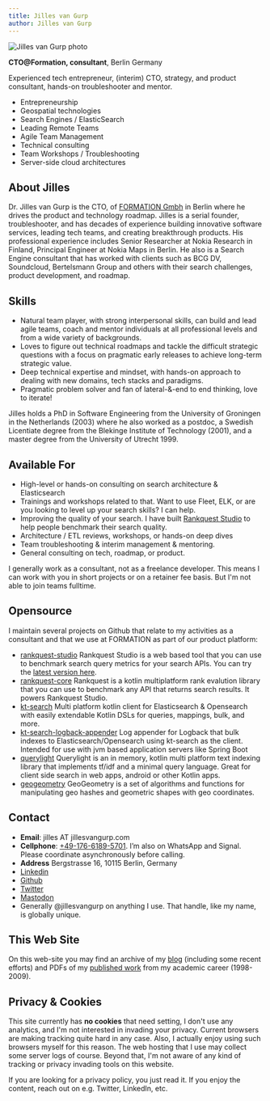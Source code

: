 ```yaml
---
title: Jilles van Gurp
author: Jilles van Gurp
---
```

<img alt="Jilles van Gurp photo" src="https://en.gravatar.com/userimage/227586/42cb1ab09e4b62dd9e71a3cdc65f164f.jpg?size=250" id="selfie"/>

**CTO@Formation, consultant**, Berlin Germany

Experienced tech entrepreneur, (interim) CTO, strategy, and product consultant, hands-on troubleshooter and mentor.

- Entrepreneurship
- Geospatial technologies
- Search Engines / ElasticSearch
- Leading Remote Teams
- Agile Team Management
- Technical consulting
- Team Workshops / Troubleshooting
- Server-side cloud architectures

## About Jilles

Dr. Jilles van Gurp is the CTO, of [FORMATION Gmbh](https://tryformation.com) in Berlin where he drives the product and technology roadmap. Jilles is a serial founder, troubleshooter, and has decades of experience building innovative software services, leading tech teams, and creating breakthrough products. His professional experience includes Senior Researcher at Nokia Research in Finland, Principal Engineer at Nokia Maps in Berlin. He also is a Search Engine consultant that has worked with clients such as BCG DV, Soundcloud, Bertelsmann Group and others with their search challenges, product development, and roadmap.

## Skills

- Natural team player, with strong interpersonal skills, can build and lead agile teams, coach and mentor individuals at all professional levels and from a wide variety of backgrounds.
- Loves to figure out technical roadmaps and tackle the difficult strategic questions with a focus on pragmatic early releases to achieve long-term strategic value.
- Deep technical expertise and mindset, with hands-on approach to dealing with new domains, tech stacks and paradigms.
- Pragmatic problem solver and fan of lateral-&-end to end thinking, love to iterate!

Jilles holds a PhD in Software Engineering from the University of Groningen in the Netherlands (2003) where he also worked as a postdoc, a Swedish Licentiate degree from the Blekinge Institute of Technology (2001), and a master degree from the University of Utrecht 1999.

## Available For

- High-level or hands-on consulting on search architecture & Elasticsearch
- Trainings and workshops related to that. Want to use Fleet, ELK, or are you looking to level up your search skills? I can help.
- Improving the quality of your search. I have built [Rankquest Studio](https://rankquest.jillesvangurp.com) to help people benchmark their search quality.
- Architecture / ETL reviews, workshops, or hands-on deep dives
- Team troubleshooting & interim management & mentoring.
- General consulting on tech, roadmap, or product.

I generally work as a consultant, not as a freelance developer. This means I can work with you in short projects or on a retainer fee basis. But I'm not able to join teams fulltime.

## Opensource

I maintain several projects on Github that relate to my activities as a consultant and that we use at FORMATION as part of our product platform:

- [rankquest-studio](https://github.com/jillesvangurp/rankquest-studio) Rankquest Studio is a web based tool that you can use to benchmark search query metrics for your search APIs. You can try the [latest version here](https://rankquest.jillesvangurp.com).
- [rankquest-core](https://github.com/jillesvangurp/rankquest-core) Rankquest is a kotlin multiplatform rank evalution library that you can use to benchmark any API that returns search results. It powers Rankquest Studio.
- [kt-search](https://github.com/jillesvangurp/kt-search) Multi platform kotlin client for Elasticsearch & Opensearch with easily extendable Kotlin DSLs for queries, mappings, bulk, and more.
- [kt-search-logback-appender](https://github.com/jillesvangurp/kt-search-logback-appender) Log appender for Logback that bulk indexes to Elasticsearch/Opensearch using kt-search as the client. Intended for use with jvm based application servers like Spring Boot
- [querylight](https://github.com/jillesvangurp/querylight) Querylight is an in memory, kotlin multi platform text indexing library that implements tf/idf and a minimal query language. Great for client side search in web apps, android or other Kotlin apps.
- [geogeometry](https://github.com/jillesvangurp/geogeometry) GeoGeometry is a set of algorithms and functions for manipulating geo hashes and geometric shapes with geo coordinates.


## Contact

- **Email**: jilles AT jillesvangurp.com
- **Cellphone**: [+49-176-6189-5701](sms://+4917661895701). I’m also on WhatsApp and Signal. Please coordinate asynchronously before calling.
- **Address** Bergstrasse 16, 10115 Berlin, Germany
- [Linkedin](https://linkedin.com/in/jillesvangurp)
- [Github](https://github.com/jillesvangurp)
- [Twitter](https://twitter.com/jillesvangurp)
- <a href="https://mastodon.world/@jillesvangurp" rel="me">Mastodon</a>
- Generally @jillesvangurp on anything I use. That handle, like my name, is globally unique.

## This Web Site

On this web-site you may find an archive of my [blog](https://jillesvangurp.com/blog/index.html) (including some recent efforts) and PDFs of my [published work](https://jillesvangurp.com/publications.html) from my academic career (1998-2009).

## Privacy & Cookies

This site currently has **no cookies** that need setting, I don't use any analytics, and I'm not interested in invading your privacy. Current browsers are making tracking quite hard in any case. Also, I actually enjoy using such browsers myself for this reason. The web hosting that I use may collect some server logs of course. Beyond that, I'm not aware of any kind of tracking or privacy invading tools on this website.

If you are looking for a privacy policy, you just read it. If you enjoy the content, reach out on e.g. Twitter, LinkedIn, etc.

